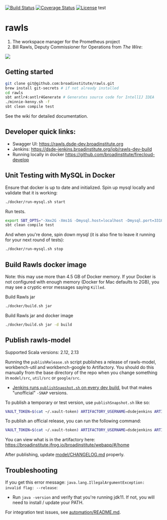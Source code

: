 [![Build Status](https://github.com/broadinstitute/rawls/workflows/Scala%20tests%20with%20coverage/badge.svg?branch=develop
)](https://travis-ci.com/broadinstitute/rawls?branch=develop)
[![Coverage Status](https://img.shields.io/codecov/c/gh/broadinstitute/rawls)](https://codecov.io/gh/broadinstitute/rawls)
[![License](https://img.shields.io/badge/License-BSD%203--Clause-green)](https://github.com/broadinstitute/rawls/blob/master/LICENSE.txt)
test

# rawls

1. The workspace manager for the Prometheus project
2. Bill Rawls, Deputy Commissioner for Operations from *The Wire*:

![](http://vignette2.wikia.nocookie.net/thewire/images/b/b5/Rawls.jpg)

## Getting started

```sh
git clone git@github.com:broadinstitute/rawls.git
brew install git-secrets # if not already installed
cd rawls
sbt antlr4:antlr4Generate # Generates source code for IntellIJ IDEA
./minnie-kenny.sh -f
sbt clean compile test
```

See the wiki for detailed documentation.


## Developer quick links:
* Swagger UI: https://rawls.dsde-dev.broadinstitute.org
* Jenkins: https://dsde-jenkins.broadinstitute.org/job/rawls-dev-build
* Running locally in docker https://github.com/broadinstitute/firecloud-develop

## Unit Testing with MySQL in Docker
Ensure that docker is up to date and initialized.
Spin up mysql locally and validate that it is working:

```sh
./docker/run-mysql.sh start
```

Run tests.

```sh
export SBT_OPTS="-Xmx2G -Xms1G -Dmysql.host=localhost -Dmysql.port=3310"
sbt clean compile test
```

And when you're done, spin down mysql (it is also fine to leave it running for your next round of tests):

```sh
./docker/run-mysql.sh stop
```

## Build Rawls docker image

Note: this may use more than 4.5 GB of Docker memory. If your Docker is not configured with enough memory (Docker for Mac defaults to 2GB), you may see a cryptic error messages saying `Killed`.
 
Build Rawls jar

```sh
./docker/build.sh jar
```

Build Rawls jar and docker image

```sh
./docker/build.sh jar -d build
```

## Publish rawls-model

Supported Scala versions: 2.12, 2.13

Running the `publishRelease.sh` script publishes a release of rawls-model, workbench-util and workbench-google to Artifactory. You should do this manually from the base directory of the repo when you change something in `model/src`, `util/src` or `google/src`.
- [Jenkins runs `publishSnapshot.sh` on every dev build](https://fc-jenkins.dsp-techops.broadinstitute.org/job/rawls-build/), but that makes "unofficial" `-SNAP` versions.

To publish a temporary or test version, use `publishSnapshot.sh` like so:

```sh
VAULT_TOKEN=$(cat ~/.vault-token) ARTIFACTORY_USERNAME=dsdejenkins ARTIFACTORY_PASSWORD=$(docker run -e VAULT_TOKEN=$VAULT_TOKEN broadinstitute/dsde-toolbox vault read -field=password secret/dsp/accts/artifactory/dsdejenkins) core/src/bin/publishSnapshot.sh
```

To publish an official release, you can run the following command:

```sh
VAULT_TOKEN=$(cat ~/.vault-token) ARTIFACTORY_USERNAME=dsdejenkins ARTIFACTORY_PASSWORD=$(docker run -e VAULT_TOKEN=$VAULT_TOKEN broadinstitute/dsde-toolbox vault read -field=password secret/dsp/accts/artifactory/dsdejenkins) core/src/bin/publishRelease.sh
```

You can view what is in the artifactory here: https://broadinstitute.jfrog.io/broadinstitute/webapp/#/home

After publishing, update [model/CHANGELOG.md](model/CHANGELOG.md) properly.


## Troubleshooting

If you get this error message: `java.lang.IllegalArgumentException: invalid flag: --release`:
* Run `java -version` and verify that you're running jdk11. If not, you will need to install / update your PATH.

For integration test issues, see [automation/README.md](automation/README.md).

